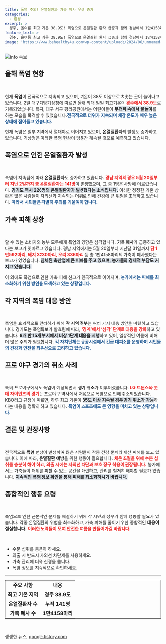 ```yaml
---
title: 폭염 주의! 온열질환과 가축 폐사 우려 증가
categories:
  - 환경
excerpt: >
  경주, 올여름 최고 기온 38.9도! 폭염으로 온열질환 환자 급증과 함께 경남에서 1만4158마리 가축이 폐사하는 기상재앙이 발생했다. 생명의 위협을 느낀 이들은 어떻게 대처할까? 클릭해서 더 알아보세요!
feature_text: >
  경주, 올여름 최고 기온 38.9도! 폭염으로 온열질환 환자 급증과 함께 경남에서 1만4158마리 가축이 폐사하는 기상재앙이 발생했다. 생명의 위협을 느낀 이들은 어떻게 대처할까? 클릭해서 더 알아보세요!
image: 'https://www.behealthy4u.com/wp-content/uploads/2024/06/unnamed-file.png'
---
```


<p><img src="https://www.behealthy4u.com/wp-content/uploads/2024/06/unnamed-file.png" alt="info 속보" /></p>

<h2 data-ke-size="size26">올해 폭염 현황</h2>

<p data-ke-size="size16">&nbsp;</p>

<p>현재 <b>폭염</b>이 전국적으로 지속되고 있으며, 기온이 38도 이상으로 치솟는 곳이 늘어나고 있습니다. 2일 대구지방기상청에 따르면 올해 최대 일일 최고기온이 <b><span style="color: #ee2323;">경주에서 38.9도</span></b>로 기록되었습니다. 특히, 대구 서구 평리공원에서는 어린이들이 <b><span style="background-color: #21538527;">무더위 속에서 물놀이</span></b>를 하는 모습을 목격할 수 있었습니다.<b><span style="color: #1a5490;">전국적으로 더위가 지속되며 체감 온도가 매우 높은 상태에 접어들고 있습니다.</span></b> </p>

<p>현재 폭염은 일부 지역에서 열대야로 이어지고 있으며, <b>온열질환자</b>의 발생도 증가하고 있습니다. 기상청은 이러한 폭염 현상이 당분간 계속될 것으로 예측하고 있습니다.</p>

<h2 data-ke-size="size26">폭염으로 인한 온열질환자 발생</h2>

<p data-ke-size="size16">&nbsp;</p>

<p>폭염이 지속됨에 따라 <b>온열질환자</b>도 증가하고 있습니다. <b><span style="color: #ee2323;">경남 지역의 경우 5월 20일부터 지난 2일까지 총 온열질환자는 141명</span></b>이 발생했으며, 그 중 1명은 사망에 이르렀습니다. <b><span style="background-color: #21538527;">경기도 역시 226명의 온열질환자가 발생했다는 소식입니다.</span></b> 이러한 청정한 기온 상황은 많은 사람들이 자외선과 지속되는 더위로 인해 건강에 큰 위험을 초래하고 있습니다. <b><span style="color: #1a5490;">따라서 시민들은 각별히 주의를 기울여야 합니다.</span></b></p>

<h2 data-ke-size="size26">가축 피해 상황</h2>

<p data-ke-size="size16">&nbsp;</p>

<p>할 수 있는 소비자와 농부 모두에게 폭염의 영향은 심각합니다. <b>가축 폐사</b>가 급증하고 있다는 보고가 잇따르고 있습니다. 경남 지역에서는 5월 20일부터 지난달 31일까지 <b><span style="color: #ee2323;">닭 1만592마리, 돼지 3230마리, 오리 336마리</span></b> 등 총 1만4158마리의 가축이 폐사했다는 보고가 있었습니다. <b><span style="background-color: #21538527;">침체된 축산업에 큰 피해를 주고 있으며, 농가들의 경제적 부담도 커지고 있습니다.</span></b> </p>

<p>이 외에도 폭염으로 인한 가축 피해 신고가 전국적으로 이어지며, <b><span style="color: #1a5490;">농가에서는 피해를 최소화하기 위한 방안을 모색하고 있는 상황입니다.</span></b></p>

<h2 data-ke-size="size26">각 지역의 폭염 대응 방안</h2>

<p data-ke-size="size16">&nbsp;</p>

<p>폭염을 효과적으로 관리하기 위해 <b>각 지역 정부</b>는 여러 가지 대응 방안을 마련하고 있습니다. 경기도는 폭염특보가 발효됨에 따라, <b><span style="color: #ee2323;">‘경계’에서 ‘심각’ 단계로 대응을 강화</span></b>하고 있습니다. <b><span style="background-color: #21538527;">6개 반 15개 부서에서 비상 1단계 대응을 시행</span></b>하고 있어, 일상적인 여름에 비해 더 많은 주의가 필요합니다. <b><span style="color: #1a5490;">각 자치단체는 공공시설에서 긴급 대피소를 운영하며 시민들의 건강과 안전을 최우선으로 고려하고 있습니다.</span></b></p>

<h2 data-ke-size="size26">프로 야구 경기의 취소 사례</h2>

<p data-ke-size="size16">&nbsp;</p>

<p>특히 프로야구에서도 폭염이 예상되면서 <b>경기 취소</b>가 이루어졌습니다. <b><span style="color: #ee2323;">LG 트윈스와 롯데 자이언츠의 경기</span></b>는 프로야구 역사에서 처음으로 폭염으로 인해 취소되었습니다. KBO리그 규정에 따르면, 하루 최고 기온이 <b><span style="background-color: #21538527;">35도 이상 지속될 경우 경기 취소가 가능</span></b>하다는 내용을 명확히 하고 있습니다. <b><span style="color: #1a5490;">폭염이 스포츠에도 큰 영향을 미치고 있는 상황입니다.</span></b></p>

<h2 data-ke-size="size26">결론 및 권장사항</h2>

<p data-ke-size="size16">&nbsp;</p>

<p>전국적으로 <b>폭염</b> 현상이 발생하여 많은 사람들이 각종 건강 문제와 재산 피해를 보고 있습니다. 이에 따라, <b>온열질환 예방</b>을 위한 행동이 필요합니다. <b><span style="color: #ee2323;">체온 조절을 위해 수분 섭취를 충분히 해야 하고, 외출 시에는 자외선 차단과 보호 장구 착용이 권장됩니다.</span></b> 농가에서는 가축들이 더위를 피할 수 있는 공간을 마련하고, 관리를 철저히 해야할 필요가 있습니다. <b><span style="background-color: #21538527;">지속적인 폭염 정보 확인을 통해 피해를 최소화하시기 바랍니다.</span></b> </p>

<h2 data-ke-size="size26">종합적인 행동 요령</h2>

<p data-ke-size="size16">&nbsp;</p>

<p>폭염으로 인한 근본적인 문제를 해결하기 위해 각 시민과 정부가 함께 행동할 필요가 있습니다. 각종 온열질환의 위험을 최소화하고, 가축 피해를 줄이기 위한 종합적인 <b>대응이 절실합니다.</b> <b><span style="color: #ee2323;">이러한 노력들이 모여 안전한 여름을 만들어가길 바랍니다.</span></b></p>

<p data-ke-size="size16">&nbsp;</p>

<ul>
  <li>수분 섭취를 충분히 하세요.</li>
  <li>외출 시 반드시 자외선 차단제를 사용하세요.</li>
  <li>가축 관리에 더욱 신경을 씁니다.</li>
  <li>폭염 정보를 지속적으로 확인하세요.</li>
</ul>

<hr>

<table style="width: 100%; border: 1px solid #000;">
  <tr>
    <td style="text-align: center; height: 17px;"><b>주요 사항</b></td>
    <td style="text-align: center; height: 17px;"><b>내용</b></td>
  </tr>
  <tr>
    <td style="text-align: center; height: 17px;"><b>최고 기온 지역</b></td>
    <td style="text-align: center; height: 17px;"><b>경주 38.9도</b></td>
  </tr>
  <tr>
    <td style="text-align: center; height: 17px;"><b>온열질환자 수</b></td>
    <td style="text-align: center; height: 17px;"><b>누적 141명</b></td>
  </tr>
  <tr>
    <td style="text-align: center; height: 17px;"><b>가축 폐사 수</b></td>
    <td style="text-align: center; height: 17px;"><b>1만4158마리</b></td>
  </tr>
</table>

<p data-ke-size="size16">&nbsp;</p>
생생한 뉴스, <a href="https://qoogle.tistory.com" rel="dofollow">qoogle.tistory.com</a>


